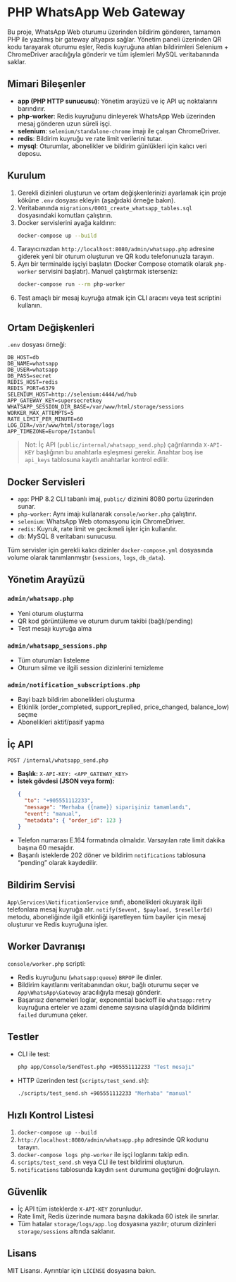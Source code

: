 # PHP WhatsApp Web Gateway

Bu proje, WhatsApp Web oturumu üzerinden bildirim gönderen, tamamen PHP ile yazılmış bir gateway altyapısı sağlar. Yönetim paneli üzerinden QR kodu tarayarak oturumu eşler, Redis kuyruğuna atılan bildirimleri Selenium + ChromeDriver aracılığıyla gönderir ve tüm işlemleri MySQL veritabanında saklar.

## Mimari Bileşenler
- **app (PHP HTTP sunucusu)**: Yönetim arayüzü ve iç API uç noktalarını barındırır.
- **php-worker**: Redis kuyruğunu dinleyerek WhatsApp Web üzerinden mesaj gönderen uzun süreli işçi.
- **selenium**: `selenium/standalone-chrome` imajı ile çalışan ChromeDriver.
- **redis**: Bildirim kuyruğu ve rate limit verilerini tutar.
- **mysql**: Oturumlar, abonelikler ve bildirim günlükleri için kalıcı veri deposu.

## Kurulum
1. Gerekli dizinleri oluşturun ve ortam değişkenlerinizi ayarlamak için proje köküne `.env` dosyası ekleyin (aşağıdaki örneğe bakın).
2. Veritabanında `migrations/0001_create_whatsapp_tables.sql` dosyasındaki komutları çalıştırın.
3. Docker servislerini ayağa kaldırın:
   ```bash
   docker-compose up --build
   ```
4. Tarayıcınızdan `http://localhost:8080/admin/whatsapp.php` adresine giderek yeni bir oturum oluşturun ve QR kodu telefonunuzla tarayın.
5. Ayrı bir terminalde işçiyi başlatın (Docker Compose otomatik olarak `php-worker` servisini başlatır). Manuel çalıştırmak isterseniz:
   ```bash
   docker-compose run --rm php-worker
   ```
6. Test amaçlı bir mesaj kuyruğa atmak için CLI aracını veya test scriptini kullanın.

## Ortam Değişkenleri
`.env` dosyası örneği:
```env
DB_HOST=db
DB_NAME=whatsapp
DB_USER=whatsapp
DB_PASS=secret
REDIS_HOST=redis
REDIS_PORT=6379
SELENIUM_HOST=http://selenium:4444/wd/hub
APP_GATEWAY_KEY=supersecretkey
WHATSAPP_SESSION_DIR_BASE=/var/www/html/storage/sessions
WORKER_MAX_ATTEMPTS=5
RATE_LIMIT_PER_MINUTE=60
LOG_DIR=/var/www/html/storage/logs
APP_TIMEZONE=Europe/Istanbul
```

> Not: İç API (`public/internal/whatsapp_send.php`) çağrılarında `X-API-KEY` başlığının bu anahtarla eşleşmesi gerekir. Anahtar boş ise `api_keys` tablosuna kayıtlı anahtarlar kontrol edilir.

## Docker Servisleri
- `app`: PHP 8.2 CLI tabanlı imaj, `public/` dizinini 8080 portu üzerinden sunar.
- `php-worker`: Aynı imajı kullanarak `console/worker.php` çalıştırır.
- `selenium`: WhatsApp Web otomasyonu için ChromeDriver.
- `redis`: Kuyruk, rate limit ve gecikmeli işler için kullanılır.
- `db`: MySQL 8 veritabanı sunucusu.

Tüm servisler için gerekli kalıcı dizinler `docker-compose.yml` dosyasında volume olarak tanımlanmıştır (`sessions`, `logs`, `db_data`).

## Yönetim Arayüzü
### `admin/whatsapp.php`
- Yeni oturum oluşturma
- QR kod görüntüleme ve oturum durum takibi (bağlı/pending)
- Test mesajı kuyruğa alma

### `admin/whatsapp_sessions.php`
- Tüm oturumları listeleme
- Oturum silme ve ilgili session dizinlerini temizleme

### `admin/notification_subscriptions.php`
- Bayi bazlı bildirim abonelikleri oluşturma
- Etkinlik (order_completed, support_replied, price_changed, balance_low) seçme
- Abonelikleri aktif/pasif yapma

## İç API
`POST /internal/whatsapp_send.php`
- **Başlık:** `X-API-KEY: <APP_GATEWAY_KEY>`
- **İstek gövdesi (JSON veya form):**
  ```json
  {
    "to": "+905551112233",
    "message": "Merhaba {{name}} siparişiniz tamamlandı",
    "event": "manual",
    "metadata": { "order_id": 123 }
  }
  ```
- Telefon numarası E.164 formatında olmalıdır. Varsayılan rate limit dakika başına 60 mesajdır.
- Başarılı isteklerde 202 döner ve bildirim `notifications` tablosuna “pending” olarak kaydedilir.

## Bildirim Servisi
`App\Services\NotificationService` sınıfı, abonelikleri okuyarak ilgili telefonlara mesaj kuyruğa alır. `notify($event, $payload, $resellerId)` metodu, aboneliğinde ilgili etkinliği işaretleyen tüm bayiler için mesaj oluşturur ve Redis kuyruğuna işler.

## Worker Davranışı
`console/worker.php` scripti:
- Redis kuyruğunu (`whatsapp:queue`) `BRPOP` ile dinler.
- Bildirim kayıtlarını veritabanından okur, bağlı oturumu seçer ve `App\WhatsApp\Gateway` aracılığıyla mesajı gönderir.
- Başarısız denemeleri loglar, exponential backoff ile `whatsapp:retry` kuyruğuna erteler ve azami deneme sayısına ulaşıldığında bildirimi `failed` durumuna çeker.

## Testler
- CLI ile test:
  ```bash
  php app/Console/SendTest.php +905551112233 "Test mesajı"
  ```
- HTTP üzerinden test (`scripts/test_send.sh`):
  ```bash
  ./scripts/test_send.sh +905551112233 "Merhaba" "manual"
  ```

## Hızlı Kontrol Listesi
1. `docker-compose up --build`
2. `http://localhost:8080/admin/whatsapp.php` adresinde QR kodunu tarayın.
3. `docker-compose logs php-worker` ile işçi loglarını takip edin.
4. `scripts/test_send.sh` veya CLI ile test bildirimi oluşturun.
5. `notifications` tablosunda kaydın `sent` durumuna geçtiğini doğrulayın.

## Güvenlik
- İç API tüm isteklerde `X-API-KEY` zorunludur.
- Rate limit, Redis üzerinde numara başına dakikada 60 istek ile sınırlar.
- Tüm hatalar `storage/logs/app.log` dosyasına yazılır; oturum dizinleri `storage/sessions` altında saklanır.

## Lisans
MIT Lisansı. Ayrıntılar için `LICENSE` dosyasına bakın.
